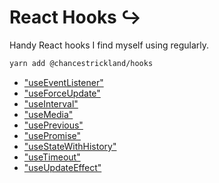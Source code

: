 # React Hooks ↪️

Handy React hooks I find myself using regularly.

```sh
yarn add @chancestrickland/hooks
```

* ["useEventListener"](docs/modules/_use_event_listener_.md)
* ["useForceUpdate"](docs/modules/_use_force_update_.md)
* ["useInterval"](docs/modules/_use_interval_.md)
* ["useMedia"](docs/modules/_use_media_.md)
* ["usePrevious"](docs/modules/_use_previous_.md)
* ["usePromise"](docs/modules/_use_promise_.md)
* ["useStateWithHistory"](docs/modules/_use_state_with_history_.md)
* ["useTimeout"](docs/modules/_use_timeout_.md)
* ["useUpdateEffect"](docs/modules/_use_update_effect_.md)
